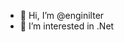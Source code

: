 - 👋 Hi, I’m @enginilter
- 👀 I’m interested in .Net

<!---
enginilter/enginilter is a ✨ special ✨ repository because its `README.md` (this file) appears on your GitHub profile.
You can click the Preview link to take a look at your changes.
--->
